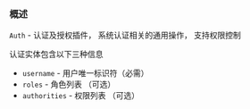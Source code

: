 ### 概述

`Auth` - 认证及授权插件， 系统认证相关的通用操作， 支持权限控制

认证实体包含以下三种信息

- `username` - 用户唯一标识符（必需）
- `roles` - 角色列表 （可选）
- `authorities` - 权限列表 （可选）

